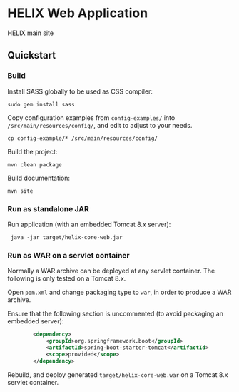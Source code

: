 # HELIX Web Application

HELIX main site

## Quickstart

### Build

Install SASS globally to be used as CSS compiler:

    sudo gem install sass

Copy configuration examples from `config-examples/` into `/src/main/resources/config/`, and edit to adjust to your needs.

    cp config-example/* /src/main/resources/config/

Build the project:

    mvn clean package

Build documentation:

    mvn site

### Run as standalone JAR

Run application (with an embedded Tomcat 8.x server):

     java -jar target/helix-core-web.jar

### Run as WAR on a servlet container

Normally a WAR archive can be deployed at any servlet container. The following is only tested on a Tomcat 8.x.

Open `pom.xml` and change packaging type to `war`, in order to produce a WAR archive.

Ensure that the following section is uncommented (to avoid packaging an embedded server):

```xml
        <dependency>
            <groupId>org.springframework.boot</groupId>
            <artifactId>spring-boot-starter-tomcat</artifactId>
            <scope>provided</scope>
        </dependency>    
```

Rebuild, and deploy generated `target/helix-core-web.war` on a Tomcat 8.x servlet container.
